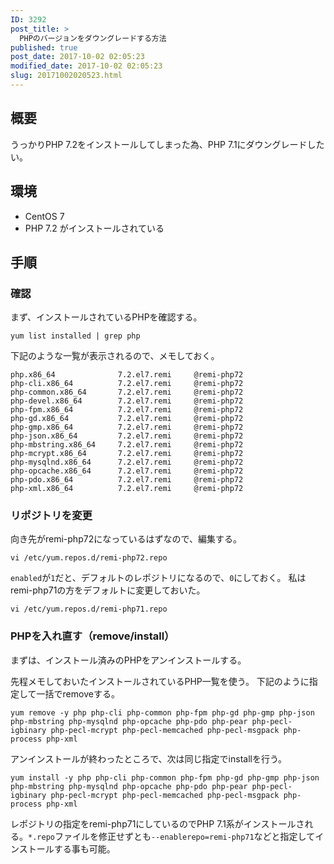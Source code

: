 ```yaml
---
ID: 3292
post_title: >
  PHPのバージョンをダウングレードする方法
published: true
post_date: 2017-10-02 02:05:23
modified_date: 2017-10-02 02:05:23
slug: 20171002020523.html
---
```

<h2>概要</h2>

うっかりPHP 7.2をインストールしてしまった為、PHP 7.1にダウングレードしたい。

<h2>環境</h2>

<ul>
<li>CentOS 7</li>
<li>PHP 7.2 がインストールされている</li>
</ul>

<h2>手順</h2>

<h3>確認</h3>

まず、インストールされているPHPを確認する。

<pre><code>yum list installed | grep php
</code></pre>

下記のような一覧が表示されるので、メモしておく。

<pre><code>php.x86_64              7.2.el7.remi     @remi-php72
php-cli.x86_64          7.2.el7.remi     @remi-php72
php-common.x86_64       7.2.el7.remi     @remi-php72
php-devel.x86_64        7.2.el7.remi     @remi-php72
php-fpm.x86_64          7.2.el7.remi     @remi-php72
php-gd.x86_64           7.2.el7.remi     @remi-php72
php-gmp.x86_64          7.2.el7.remi     @remi-php72
php-json.x86_64         7.2.el7.remi     @remi-php72
php-mbstring.x86_64     7.2.el7.remi     @remi-php72
php-mcrypt.x86_64       7.2.el7.remi     @remi-php72
php-mysqlnd.x86_64      7.2.el7.remi     @remi-php72
php-opcache.x86_64      7.2.el7.remi     @remi-php72
php-pdo.x86_64          7.2.el7.remi     @remi-php72
php-xml.x86_64          7.2.el7.remi     @remi-php72
</code></pre>

<h3>リポジトリを変更</h3>

向き先がremi-php72になっているはずなので、編集する。

<pre><code>vi /etc/yum.repos.d/remi-php72.repo
</code></pre>

<code>enabled</code>が<code>1</code>だと、デフォルトのレポジトリになるので、<code>0</code>にしておく。
私はremi-php71の方をデフォルトに変更しておいた。

<pre><code>vi /etc/yum.repos.d/remi-php71.repo
</code></pre>

<h3>PHPを入れ直す（remove/install）</h3>

まずは、インストール済みのPHPをアンインストールする。

先程メモしておいたインストールされているPHP一覧を使う。
下記のように指定して一括でremoveする。

<pre><code>yum remove -y php php-cli php-common php-fpm php-gd php-gmp php-json php-mbstring php-mysqlnd php-opcache php-pdo php-pear php-pecl-igbinary php-pecl-mcrypt php-pecl-memcached php-pecl-msgpack php-process php-xml
</code></pre>

アンインストールが終わったところで、次は同じ指定でinstallを行う。

<pre><code>yum install -y php php-cli php-common php-fpm php-gd php-gmp php-json php-mbstring php-mysqlnd php-opcache php-pdo php-pear php-pecl-igbinary php-pecl-mcrypt php-pecl-memcached php-pecl-msgpack php-process php-xml
</code></pre>

レポジトリの指定をremi-php71にしているのでPHP 7.1系がインストールされる。<code>*.repo</code>ファイルを修正せずとも<code>--enablerepo=remi-php71</code>などと指定してインストールする事も可能。